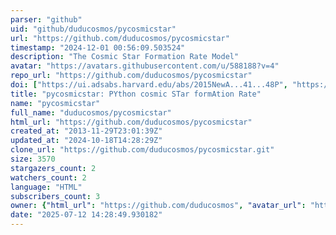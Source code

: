 ```yaml
---
parser: "github"
uid: "github/duducosmos/pycosmicstar"
url: "https://github.com/duducosmos/pycosmicstar"
timestamp: "2024-12-01 00:56:09.503524"
description: "The Cosmic Star Formation Rate Model"
avatar: "https://avatars.githubusercontent.com/u/588188?v=4"
repo_url: "https://github.com/duducosmos/pycosmicstar"
doi: ["https://ui.adsabs.harvard.edu/abs/2015NewA...41...48P", "https://ui.adsabs.harvard.edu/abs/2024ascl.soft11009P/abstract"]
title: "pycosmicstar: PYthon cosmic STar formAtion Rate"
name: "pycosmicstar"
full_name: "duducosmos/pycosmicstar"
html_url: "https://github.com/duducosmos/pycosmicstar"
created_at: "2013-11-29T23:01:39Z"
updated_at: "2024-10-18T14:28:29Z"
clone_url: "https://github.com/duducosmos/pycosmicstar.git"
size: 3570
stargazers_count: 2
watchers_count: 2
language: "HTML"
subscribers_count: 3
owner: {"html_url": "https://github.com/duducosmos", "avatar_url": "https://avatars.githubusercontent.com/u/588188?v=4", "login": "duducosmos", "type": "User"}
date: "2025-07-12 14:28:49.930182"
---
```

